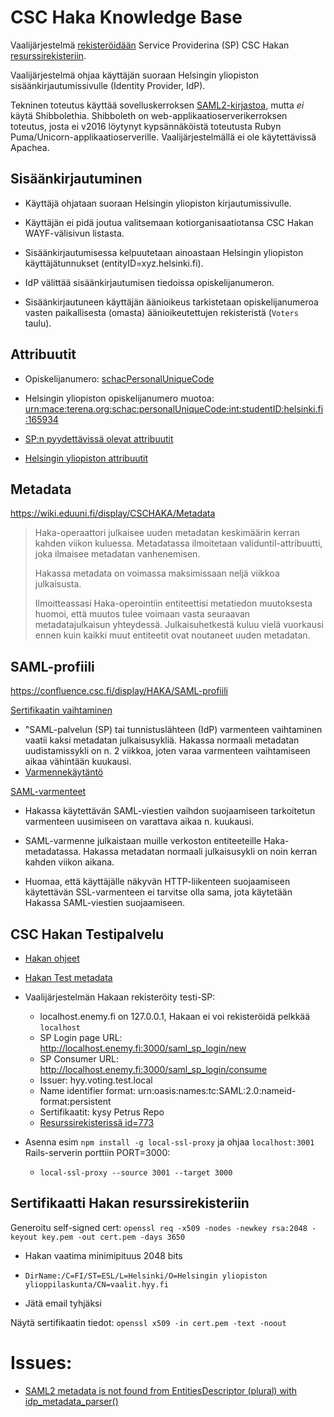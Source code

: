 # CSC Haka Knowledge Base

Vaalijärjestelmä
[rekisteröidään](https://wiki.eduuni.fi/display/CSCHAKA/Usein+kysytyt+kysymykset)
Service Providerina (SP) CSC Hakan [resurssirekisteriin](https://rr.funet.fi/rr/).

Vaalijärjestelmä ohjaa käyttäjän suoraan Helsingin yliopiston
sisäänkirjautumissivulle (Identity Provider, IdP).

Tekninen toteutus käyttää sovelluskerroksen
[SAML2-kirjastoa](https://github.com/onelogin/ruby-saml), mutta *ei* käytä
Shibbolethia. Shibboleth on web-applikaatioserverikerroksen toteutus, josta ei
v2016 löytynyt kypsännäköistä toteutusta Rubyn
Puma/Unicorn-applikaatioserverille. Vaalijärjestelmällä ei ole käytettävissä
Apachea.


## Sisäänkirjautuminen

* Käyttäjä ohjataan suoraan Helsingin yliopiston kirjautumissivulle.

* Käyttäjän ei pidä joutua valitsemaan kotiorganisaatiotansa CSC Hakan
  WAYF-välisivun listasta.

* Sisäänkirjautumisessa kelpuutetaan ainoastaan Helsingin yliopiston
  käyttäjätunnukset (entityID=xyz.helsinki.fi).

* IdP välittää sisäänkirjautumisen tiedoissa opiskelijanumeron.

* Sisäänkirjautuneen käyttäjän äänioikeus tarkistetaan opiskelijanumeroa vasten
  paikallisesta (omasta) äänioikeutettujen rekisteristä (`Voters` taulu).


## Attribuutit

* Opiskelijanumero: [schacPersonalUniqueCode](https://confluence.csc.fi/display/HAKA/funetEduPersonSchema2dot2#funetEduPersonSchema2dot2-schacPersonalUniqueCode)

* Helsingin yliopiston opiskelijanumero muotoa: [urn:mace:terena.org:schac:personalUniqueCode:int:studentID:helsinki.fi:165934](http://www.helsinki.fi/atk/luvat/ldap/doc/index.html#henkiloluokat_schacPersonalUniqueCode)

* [SP:n pyydettävissä olevat attribuutit](https://confluence.csc.fi/display/HAKA/Attributes+requested+by+SP-servers)

* [Helsingin yliopiston attribuutit](http://www.helsinki.fi/atk/urn/)


## Metadata

https://wiki.eduuni.fi/display/CSCHAKA/Metadata

> Haka-operaattori julkaisee uuden metadatan keskimäärin kerran kahden viikon
> kuluessa. Metadatassa ilmoitetaan validuntil-attribuutti, joka ilmaisee
> metadatan vanhenemisen.
>
> Hakassa metadata on voimassa maksimissaan neljä viikkoa julkaisusta.
>
> Ilmoitteassasi Haka-operointiin entiteettisi metatiedon muutoksesta huomoi,
> että muutos tulee voimaan vasta seuraavan metadatajulkaisun yhteydessä.
> Julkaisuhetkestä kuluu vielä vuorkausi ennen kuin kaikki muut entiteetit ovat
> noutaneet uuden metadatan.


## SAML-profiili

https://confluence.csc.fi/display/HAKA/SAML-profiili

[Sertifikaatin vaihtaminen](https://confluence.csc.fi/display/HAKA/SAML-varmenteen+vaihtaminen)
* "SAML-palvelun (SP) tai tunnistuslähteen (IdP) varmenteen vaihtaminen vaatii
  kaksi metadatan julkaisusykliä. Hakassa normaali metadatan uudistamissykli on
  n. 2 viikkoa, joten varaa varmenteen vaihtamiseen aikaa vähintään kuukausi.
* [Varmennekäytäntö](https://wiki.eduuni.fi/pages/viewpage.action?pageId=27297727)

[SAML-varmenteet](https://confluence.csc.fi/display/HAKA/Usein+kysytyt+kysymykset#Useinkysytytkysymykset-Varmenteet)
* Hakassa käytettävän SAML-viestien vaihdon suojaamiseen tarkoitetun varmenteen
  uusimiseen on varattava aikaa n. kuukausi.

* SAML-varmenne julkaistaan muille verkoston entiteeteille Haka-metadatassa.
  Hakassa metadatan normaali julkaisusykli on noin kerran kahden viikon aikana.

* Huomaa, että käyttäjälle näkyvän HTTP-liikenteen suojaamiseen käytettävän
  SSL-varmenteen ei tarvitse olla sama, jota käytetään Hakassa SAML-viestien
  suojaamiseen.


## CSC Hakan Testipalvelu

* [Hakan ohjeet](https://confluence.csc.fi/display/HAKA/Testipalvelimet)

* [Hakan Test metadata](https://haka.funet.fi/metadata/haka_test_metadata_signed.xml)

* Vaalijärjestelmän Hakaan rekisteröity testi-SP:
  * localhost.enemy.fi on 127.0.0.1, Hakaan ei voi rekisteröidä pelkkää `localhost`
  * SP Login page URL: http://localhost.enemy.fi:3000/saml_sp_login/new
  * SP Consumer URL: http://localhost.enemy.fi:3000/saml_sp_login/consume
  * Issuer: hyy.voting.test.local
  * Name identifier format: urn:oasis:names:tc:SAML:2.0:nameid-format:persistent
  * Sertifikaatit: kysy Petrus Repo
  * [Resurssirekisterissä id=773](https://rr.funet.fi/rr/sp_view.php?id=773)

* Asenna esim `npm install -g local-ssl-proxy` ja ohjaa `localhost:3001`
  Rails-serverin porttiin PORT=3000:
  - `local-ssl-proxy --source 3001 --target 3000`


## Sertifikaatti Hakan resurssirekisteriin

Generoitu self-signed cert:
`openssl req -x509 -nodes -newkey rsa:2048 -keyout key.pem -out cert.pem -days 3650`

* Hakan vaatima minimipituus 2048 bits

* `DirName:/C=FI/ST=ESL/L=Helsinki/O=Helsingin yliopiston ylioppilaskunta/CN=vaalit.hyy.fi`

* Jätä email tyhjäksi

Näytä sertifikaatin tiedot:
`openssl x509 -in cert.pem -text -noout`


# Issues:
* [SAML2 metadata is not found from EntitiesDescriptor (plural) with idp_metadata_parser()](https://github.com/onelogin/ruby-saml/issues/346)
